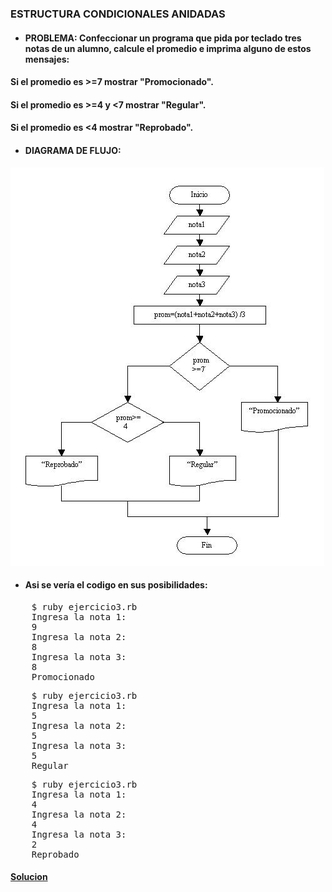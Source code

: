 ### ESTRUCTURA CONDICIONALES ANIDADAS

* #### PROBLEMA: Confeccionar un programa que pida por teclado tres notas de un alumno, calcule el promedio e imprima alguno de estos mensajes:
#### Si el promedio es >=7 mostrar "Promocionado".
#### Si el promedio es >=4 y <7 mostrar "Regular".
#### Si el promedio es <4 mostrar "Reprobado".

* #### DIAGRAMA DE FLUJO:
![Diagrama de flujo](/Ejercicio3/df3.jpg)

* #### Asi se vería el codigo en sus posibilidades:

<pre>
    $ ruby ejercicio3.rb
    Ingresa la nota 1: 
    9
    Ingresa la nota 2: 
    8
    Ingresa la nota 3: 
    8
    Promocionado
</pre>

<pre>
    $ ruby ejercicio3.rb
    Ingresa la nota 1: 
    5
    Ingresa la nota 2: 
    5
    Ingresa la nota 3: 
    5
    Regular
</pre>

<pre>
    $ ruby ejercicio3.rb
    Ingresa la nota 1:
    4
    Ingresa la nota 2:
    4
    Ingresa la nota 3:
    2
    Reprobado
</pre>

#### [Solucion][5]
[5]:/Ejercicio3/ejercicio3.rb